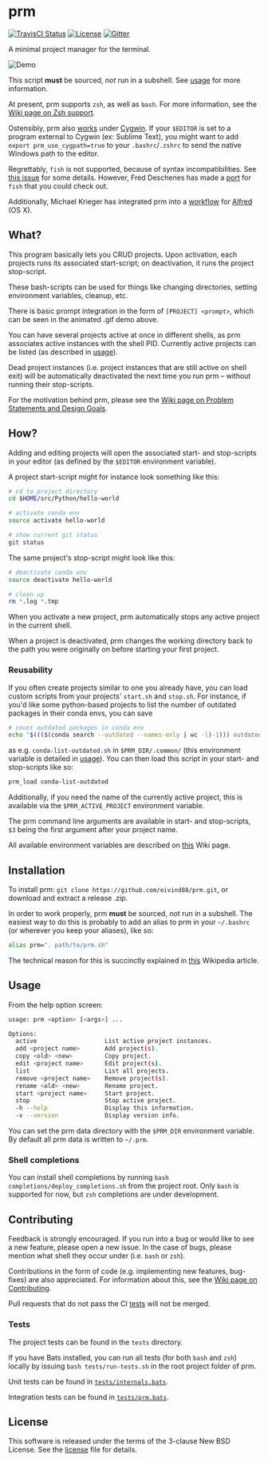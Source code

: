# prm

[![TravisCI Status](https://api.travis-ci.org/eivind88/prm.svg)](https://travis-ci.org/eivind88/prm)
[![License](http://img.shields.io/badge/license-BSD3-brightgreen.svg)](https://github.com/eivind88/prm/blob/master/LICENSE.txt)
[![Gitter](https://img.shields.io/badge/gitter-join%20chat-brightgreen.svg)](https://gitter.im/eivind88/prm)

A minimal project manager for the terminal.

![Demo](https://github.com/eivind88/prm/blob/demo/prm.gif)

This script **must** be sourced, *not* run in a subshell.
See [usage](#usage) for more information.

At present, prm supports `zsh`, as well as `bash`.
For more information, see the [Wiki page on Zsh support](https://github.com/eivind88/prm/wiki/Zsh-support).

Ostensibly, prm also [works](https://github.com/eivind88/prm/issues/27) under [Cygwin](https://cygwin.com).
If your `$EDITOR` is set to a program external to Cygwin (ex: Sublime Text), you
might want to add `export prm_use_cygpath=true` to your `.bashrc`/`.zshrc` to send
the native Windows path to the editor.

Regrettably, `fish` is not supported, because of syntax incompatibilities.
See [this issue](https://github.com/eivind88/prm/issues/2) for some details.
However, Fred Deschenes has made a [port](https://github.com/FredDeschenes/prm-fish) for `fish` that you could check out.

Additionally, Michael Krieger has integrated prm into a [workflow](https://github.com/M-Krieger/prm-alfred) for [Alfred](https://www.alfredapp.com) (OS X).

## What?
This program basically lets you CRUD projects. Upon activation, each projects runs its associated start-script; on deactivation, it runs the project stop-script.

These bash-scripts can be used for things like changing directories, setting environment variables, cleanup, etc.

There is basic prompt integration in the form of `[PROJECT] <prompt>`, which can be seen in the animated .gif demo above.

You can have several projects active at once in different shells, as prm associates active instances with the shell PID.
Currently active projects can be listed (as described in [usage](#usage)).

Dead project instances (i.e. project instances that are still active on shell exit) will be automatically deactivated the next time you run prm – without running their stop-scripts.

For the motivation behind prm, please see the [Wiki page on Problem Statements and Design Goals](https://github.com/eivind88/prm/wiki/Problem-Statements-and-Design-Goals).

## How?
Adding and editing projects will open the associated start- and stop-scripts in your editor (as defined by the `$EDITOR` environment variable).

A project start-script might for instance look something like this:

```bash
# cd to project directory
cd $HOME/src/Python/hello-world

# activate conda env
source activate hello-world

# show current git status
git status
```

The same project's stop-script might look like this:

```bash
# deactivate conda env
source deactivate hello-world

# clean up
rm *.log *.tmp
```

When you activate a new project, prm automatically stops any active project in the current shell.

When a project is deactivated, prm changes the working directory back to the path you were originally on before starting your first project.

### Reusability
If you often create projects similar to one you already have, you can load custom scripts from your projects' `start.sh` and `stop.sh`.
For instance, if you'd like some python-based projects to list the number of outdated packages in their conda envs, you can save

```bash
# count outdated packages in conda env
echo "$((($(conda search --outdated --names-only | wc -l)-1))) outdated packages in env"
```

as e.g. `conda-list-outdated.sh` in `$PRM_DIR/.common/` (this environment variable is detailed in [usage](#usage)).
You can then load this script in your start- and stop-scripts like so:

```bash
prm_load conda-list-outdated
```

Additionally, if you need the name of the currently active project, this is available via the `$PRM_ACTIVE_PROJECT` environment variable.

The prm command line arguments are available in start- and stop-scripts, `$3` being the first argument after your project name.

All available environment variables are described on [this](https://github.com/eivind88/prm/wiki/Environment-variables) Wiki page.

## Installation
To install prm: `git clone https://github.com/eivind88/prm.git`, or download and extract a release .zip.

In order to work properly, prm **must** be sourced, *not* run in a subshell.
The easiest way to do this is probably to add an alias to prm in your `~/.bashrc` (or wherever you keep your aliases), like so:

```bash
alias prm=". path/to/prm.sh"
```

The technical reason for this is succinctly explained in [this](https://en.wikipedia.org/wiki/Source_(command)) Wikipedia article.

## Usage
From the help option screen:

```bash
usage: prm <option> [<args>] ...

Options:
  active                   List active project instances.
  add <project name>       Add project(s).
  copy <old> <new>         Copy project.
  edit <project name>      Edit project(s).
  list                     List all projects.
  remove <project name>    Remove project(s).
  rename <old> <new>       Rename project.
  start <project name>     Start project.
  stop                     Stop active project.
  -h --help                Display this information.
  -v --version             Display version info.
```

You can set the prm data directory with the `$PRM_DIR` environment variable.
By default all prm data is written to `~/.prm`.

### Shell completions
You can install shell completions by running `bash completions/deploy_completions.sh` from the project root.
Only `bash` is supported for now, but `zsh` completions are under development.

## Contributing
Feedback is strongly encouraged. If you run into a bug or would like to see a new feature, please open a new issue. In the case of bugs, please mention what shell they occur under (i.e. `bash` or `zsh`).

Contributions in the form of code (e.g. implementing new features, bug-fixes) are also appreciated. For information about this, see the [Wiki page on Contributing](https://github.com/eivind88/prm/wiki/Contributing).

Pull requests that do not pass the CI [tests](https://github.com/eivind88/prm/wiki/Contributing#tests) will not be merged.

### Tests
The project tests can be found in the `tests` directory.

If you have Bats installed, you can run all tests (for both `bash` and `zsh`) locally by issuing `bash tests/run-tests.sh` in the root project folder of prm.

Unit tests can be found in [`tests/internals.bats`](/tests/internals.bats).

Integration tests can be found in [`tests/prm.bats`](/tests/prm.bats).

## License
This software is released under the terms of the 3-clause New BSD License. See the [license](LICENSE.txt) file for details.

